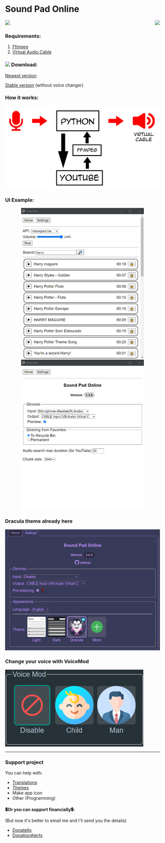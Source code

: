 # Sound Pad Online

<a href="#support-project"><img src="https://shields.io/badge/support_project-2ea043" align="right"></a>


<img src="https://shields.io/badge/version-v2.2.0-blue">

### Requirements:

1. [Ffmpeg](https://ffmpeg.org/)
2. [Virtual Audio Cable](https://vb-audio.com/Cable/)

### <img src="https://upload.wikimedia.org/wikipedia/commons/thumb/0/0a/Unofficial_Windows_logo_variant_-_2002%E2%80%932012_%28Multicolored%29.svg/1161px-Unofficial_Windows_logo_variant_-_2002%E2%80%932012_%28Multicolored%29.svg.png" height=18px> Download:

[Newest version](https://github.com/SuperZombi/soundpad-online/releases/latest)

[Stable version](https://github.com/SuperZombi/soundpad-online/releases/tag/2.0.3) (without voice changer)


### How it works:

<p align="center">
  <img src="github/images/image.jpg" width="800px">
</p>

### UI Example:

<p align="center">
  <img src="github/images/ui1.jpg" width="400px">
  <img src="github/images/ui2.jpg" width="400px">
</p>

### Dracula theme already here

![Dracula.png](github/images/dracula_preview.png)

### Change your voice with VoiceMod

![Dracula.png](github/images/voicemod.png)

<hr>

### Support project

You can help with:
* [Translations](github/translations.md)
* [Themes](github/themes.md)
* Make app icon
* Other (Programming)

#### 💲Or you can support financially💲:
(But now it's better to email me and I'll send you the details)
* [Donatello](https://donatello.to/super_zombi)
* [DonationAlerts](https://www.donationalerts.com/r/super_zombi)
